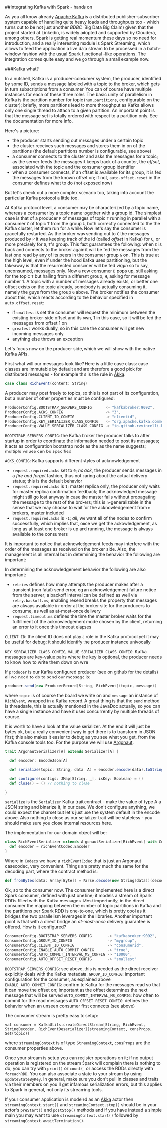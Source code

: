 ##Integrating Kafka with Spark - hands on

As you all know already [Apache Kafka](http://kafka.apache.org) is a distributed publisher-subscriber system capable of handling quite heavy loads and throughputs too - which turns out to be not
just another *BDBC* (Big Data Big Claim) given that the project started at Linkedin, is widely adopted and supported by Cloudera, among others. Spark is getting real momentum these days so no need
for introduction, and a really interesting module is Spark Streaming, which allows to feed the application a live data stream to be processed in a batch-window fashion with the usual Spark functional
-like operations. The integration comes quite easy and we go through a small example now.

###Kafka what?

In a nutshell, Kafka is a producer-consumer system, the producer, identified by some ID, sends a message labeled with a topic to the broker, which gets in turn subscriptions from a consumer. You can
of course have multiple instances for each of these three roles. The basic unity of parallelism in Kafka is the partition number for topic (`num.partitions`, configurable on the cluster); briefly, more
partitions lead to more throughput as Kafka allows only one single thread to attach to a given partition. An important point is that the message set is totally ordered with respect to a partition
only. See the documentation for more info.

Here's a picture:
 * the producer starts sending out messages under a certain topic
 * the cluster receives such messages and stores them in on of the partitions (the default partitions number is configurable, see above)
 * a consumer connects to the cluster and asks the messages for a topic; as the server feeds the messages it keeps track of a counter, the *offset*, associated with the topic and the consumer group identifier
 * when a consumer connects, if an offset is available for its group, it is fed the messages from the known offset on; if not, `auto.offset.reset` in the consumer defines what to do (not exposed now)

But let's check out a more complex scenario too, taking into account the particular Kafka protocol a little too.

At Kafka protocol level, a consumer may be characterized by a topic name, whereas a consumer by a topic name together with a group id.
The simplest case is that of a producer `P` of messages of topic `T` running in parallel with a consumer `C` of topic `T` from the group `G`, both correctly connected to the the Kafka cluster, let them run
for a while. Now let's say the consumer is gracefully restarted. As the broker was sending out to `C` the messages produced by `P` it was keeping track of the id (called *offset* in Kafka) for `C`, or more
precisely for `G`, `T`'s group. This fact guarantees the following: when `C` is back and connects to the broker again it will be fed the messages from the last one read by any of its peers in the consumer
group `G` on. This is true at the high level, even if under the hood Kafka uses partitioning, but the takeaway is that the resurrected consumer will be fed *virgin* so to say, unconsumed, messages only.
Now a new consumer `D` pops up, still asking for the topic `T` but hailing from a different group, `H`, asking for message number 1. A topic with a number of messages already exists, or better one offset
exists on the topic already, somebody is actually consuming it, namely the guys from the group `G` above. The broker notifies the consumer about this, which reacts according to the behavior specified in
`auto.offset.reset`:
 
 * if `smallest` is set the consumer will request the minimum between the existing broker-side offset and its own, 1 in this case, so it will be fed the messages from offset 1 on
 * `greatest` works dually, so in this case the consumer will get new incoming messages only
 * anything else throws an exception  


Let's focus now on the producer side, which we will show with the native Kafka APIs.

First what will our messages look like? Here is a little case class: case classes are immutable by default and are therefore a good pick for distributed messages - for example this is the rule in [Akka](http://akka.io/).
```scala
case class RichEvent(content: String)
```
A producer may post freely to topics, so this is not part of its configuration, but a number of other properties must be configured:

```scala
ProducerConfig.BOOTSTRAP_SERVERS_CONFIG      -> "kafkabroker:9092",
ProducerConfig.ACKS_CONFIG                   -> "3",
ProducerConfig.CLIENT_ID_CONFIG              -> "clientid",
ProducerConfig.KEY_SERIALIZER_CLASS_CONFIG   -> "org.apache.kafka.common.serialization.StringSerializer",
ProducerConfig.VALUE_SERIALIZER_CLASS_CONFIG -> "io.github.rvvincelli.blogpost.kafkaspark.RichEventSerializer"
```

`BOOTSTRAP_SERVERS_CONFIG`: the Kafka broker the producer talks to after startup in order to coordinate the information needed to post its messages; it acts as configuration bootstrap node as the
as the name suggests; multiple values can be specified

`ACKS_CONFIG`: Kafka supports different styles of acknowledgement
 * `request.required.acks` set to `0`; *no ack*, the producer sends messages in a *fire and forget* fashion, thus not caring about the actual delivery status; this is the default behavior 
 * `request.required.acks` is `1`; master replica only, the producer only waits for master replica confirmation feedback; the acknowledged message might still go lost anyway in case the master fails
    without propagating the message to the rest of the brokers; this is `n`-generalizable in the sense that we may choose to wait for the acknowledgement from `n` brokers, master included  
 * `request.required.acks` is `-1`; *all*, we want all of the nodes to confirm successfully, which implies that, once we get the ackowledgement, as long as at least one broker is up and running, the
    message is always available to the consumers  

It is important to notice that acknowledgement feeds may interfere with the order of the messages as received on the broker side. Also, the management is all internal but in determining the behavior
the following are important:

In determining the acknowledgement behavior the following are also important:

 * `retries` defines how many attempts the producer makes after a transient (non fatal) send error, eg an acknowledgement failure notice from the server; a backoff interval can be defined as well via
   `retry.backoff.ms`; enabling resend breaks the property that messages are always available in-order at the broker site for the producers to consume, as well as at-most-once delivery
 * `request.timeout.ms` defines the time the master broker waits for the fulfillment of the acknowledgement mode chosen by the client, returning an error to it once this timeout elapses

`CLIENT_ID`: the client ID does not play a role in the Kafka protocol yet it may be useful for debug; it should identify the producer instance univocally

`KEY_SERIALIZER_CLASS_CONFIG`, `VALUE_SERIALIZER_CLASS_CONFIG`: Kafka messages are key-value pairs where the key is optional, the producer needs to know how to write them down on wire

If `producer` is our Kafka configured producer (see on github for the details) all we need to do to send our message is:
```scala
producer.send(new ProducerRecord[String, RichEvent](topic, message))
```
where `topic` is of course the board we write on and `message` an instance of `RichEvent`, wrapped in a Kafka record. A great thing is that the `send` method is threadsafe, this is actually mentioned
in the JavaDoc actually, so you can have a single instance and have it used concurrently by multiple threads of course.

It is worth to have a look at the value serializer. At the end it will just be bytes ok, but a really convenient way to get there is to transform in JSON first; this also makes it easier to debug as
you see what you get, from the Kafka console tools too. For the purpose we will use [Argonaut](http://argonaut.io).

```scala
trait ArgonautSerializer[A] extends Serializer[A] {

  def encoder: EncodeJson[A]

  def serialize(topic: String, data: A) = encoder.encode(data).toString().getBytes

  def configure(configs: JMap[String, _], isKey: Boolean) = () 
  def close() = () // nothing to close

}
```  
`serialize` is the `Serializer` Kafka trait contract - make the value of type A a JSON string and binarize it, in our case. We don't configure anything, we could expect the charset but let's just
use the system default in the encode above. Also nothing to close as our serializer trait will be stateless - you should make sure you close internal resources here.

The implementation for our domain object will be:

```scala
class RichEventSerializer extends ArgonautSerializer[RichEvent] with Codecs {
  def encoder = richEventCodec.Encoder
}
```

Where in `Codecs` we have a `richEventCodec` that is just an Argonaut casecodec, very convenient.
Things are pretty much the same for the decoding part, where the contract method is:
```scala
def fromBytes(data: Array[Byte]) = Parse.decode(new String(data))(decoder).getOrElse { throw new ParseException(s"Invalid JSON: ${new String(data)}", 0) }
```

Ok, so to the consumer now.
The consumer implemented here is a direct Spark consumer, defined with just one line; it models a stream of Spark RDDs filled with the Kafka messages. Most importantly, in the direct consumer
the mapping between the number of topic partitions in Kafka and the partitions per Spark RDD is one-to-one, which is pretty cool as it bridges the two parallelism leverages in the libraries. Another
important point is that with a direct bridge an *at-most-once* delivery guarantee is offered. How is it configured?

```scala
ConsumerConfig.BOOTSTRAP_SERVERS_CONFIG       -> "kafkabroker:9092",
ConsumerConfig.GROUP_ID_CONFIG                -> "mygroup",
ConsumerConfig.CLIENT_ID_CONFIG               -> "consumerid",
ConsumerConfig.ENABLE_AUTO_COMMIT_CONFIG      -> "true",
ConsumerConfig.AUTO_COMMIT_INTERVAL_MS_CONFIG -> "10000",
ConsumerConfig.AUTO_OFFSET_RESET_CONFIG       -> "smallest"
```

`BOOTSTRAP_SERVERS_CONFIG`: see above, this is needed as the direct receiver explicitly deals with the Kafka metadata.
`GROUP_ID_CONFIG`: important configuration for the consumer, as explained above 
`ENABLE_AUTO_COMMIT_CONFIG`: confirm to Kafka for the messages read so that it can move the offset on; important as the offset determines the next message that will be served
`AUTO_COMMIT_INTERVAL_MS_CONFIG`: how often to commit for the read messages
`AUTO_OFFSET_RESET_CONFIG`: defines the behavior when an unseen consumer first connects (see above)

The consumer stream is pretty easy to setup:

`val consumer = KafkaUtils.createDirectStream[String, RichEvent, StringDecoder, RichEventDeserializer](streamingContext, consProps, Set(topic))`

where `streamingContext` is of type `StreamingContext`, `consProps` are the consumer properties above.

Once your stream is setup you can register operations on it; if no output operation is registered on the stream Spark will complain there is nothing to do; you can try with `print()` or `count()`
or access the RDDs directly with `foreachRDD`. You can also associate a state to your stream by using `updateStateByKey`. In general, make sure you don't pull in classes and traits via their members
on you'll get infamous serialization errors, but this applies to Spark in general, not only its streaming tools.


If your consumer application is modeled as an [Akka](http://akka.io) actor then `streamingContext.start()` and `streamingContext.stop()` should be in your actor's `preStart()` and `postStop()` methods
and if you have instead a simple main you may want to use `streamingContext.start()` followed by `streamingContext.awaitTermination()`.

